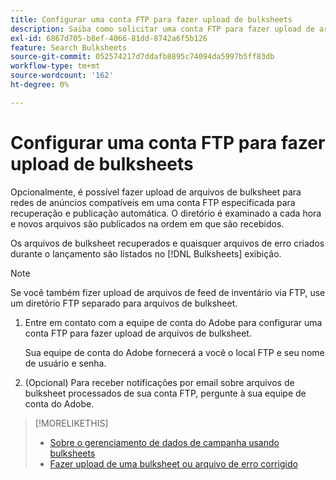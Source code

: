 ```yaml
---
title: Configurar uma conta FTP para fazer upload de bulksheets
description: Saiba como solicitar uma conta FTP para fazer upload de arquivos de bulksheet.
exl-id: 6867d705-b8ef-4066-81dd-8742a6f5b126
feature: Search Bulksheets
source-git-commit: 052574217d7ddafb8895c74094da5997b5ff83db
workflow-type: tm+mt
source-wordcount: '162'
ht-degree: 0%

---
```


# Configurar uma conta FTP para fazer upload de bulksheets

Opcionalmente, é possível fazer upload de arquivos de bulksheet para redes de anúncios compatíveis em uma conta FTP especificada para recuperação e publicação automática. O diretório é examinado a cada hora e novos arquivos são publicados na ordem em que são recebidos.

Os arquivos de bulksheet recuperados e quaisquer arquivos de erro criados durante o lançamento são listados no [!DNL Bulksheets] exibição.

>[!NOTE]
>
>Se você também fizer upload de arquivos de feed de inventário via FTP, use um diretório FTP separado para arquivos de bulksheet.

1. Entre em contato com a equipe de conta do Adobe para configurar uma conta FTP para fazer upload de arquivos de bulksheet.

   Sua equipe de conta do Adobe fornecerá a você o local FTP e seu nome de usuário e senha.

1. (Opcional) Para receber notificações por email sobre arquivos de bulksheet processados de sua conta FTP, pergunte à sua equipe de conta do Adobe.

>[!MORELIKETHIS]
>
>* [Sobre o gerenciamento de dados de campanha usando bulksheets](bulksheet-about.md)
>* [Fazer upload de uma bulksheet ou arquivo de erro corrigido](bulksheet-upload.md)
